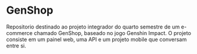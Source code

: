 # GenShop
 Repositorio destinado ao projeto integrador do quarto semestre de um e-commerce chamado GenShop, baseado no jogo Genshin Impact.
 O projeto consiste em um painel web, uma API e um projeto mobile que conversam entre si.
